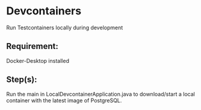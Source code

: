 # Devcontainers
Run Testcontainers locally during development

## Requirement:
Docker-Desktop installed

## Step(s):
Run the main in LocalDevcontainerApplication.java to download/start a local container with the latest image of PostgreSQL.
